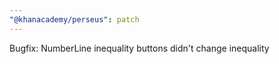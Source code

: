 ```yaml
---
"@khanacademy/perseus": patch
---
```


Bugfix: NumberLine inequality buttons didn't change inequality
